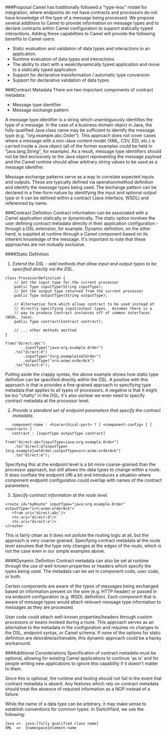 
###Proposal
Camel has traditionally followed a "type-less" model for integration, where endpoints do not have contracts and processors do not have knowledge of the type of a message being processed.  We propose several additions to Camel to provide information on message types and to declare contracts within Camel configuration to support statically-typed interactions.  Adding these capabilities to Camel will provide the following benefits to Camel users:
* Static evaluation and validation of data types and interactions in an application.
* Runtime evaluation of data types and interactions
* The ability to start with a weak/dynamically typed application and move to a statically typed application
* Support for declarative transformation / automatic type conversion
* Support for declarative validation of data types

###Contract Metadata
There are two important components of contract metadata:
* Message type identifier
* Message exchange pattern

A message type identifier is a string which unambiguously identifies the type of a message.  In the case of a business domain object in Java, the fully-qualified Java class name may be sufficient to identify the message type (e.g. "org.example.abc.Order").  This approach does not cover cases where a message with a non-Java content model (XML, CSV, EDI, etc.) is carried inside a Java object (all of the former examples could be held in "java.lang.String", for example).  As a result, message type identifiers should not be tied exclusively to the Java object representing the message payload and the Camel runtime should allow arbitrary string values to be used as a message identifier.

Message exchange patterns serve as a way to correlate expected inputs and outputs.  These are typically defined via operation/method definition and 
identify the message types being used.  The exchange pattern can be declared in a free-form nature by identifying the input and optional output type or it can be defined within a contract (Java interface, WSDL) and referenced by name.

###Contract Definition
Contract information can be associated with a Camel application statically or dynamically.  The static option involves the user defining contract metadata directly in their application configuration - through a DSL extension, for example. Dynamic definition, on the other hand, is supplied at runtime through a Camel component based on its inherent knowledge of the message.  It's important to note that these approaches are not mutually exclusive.

####Static Definition

1) *Extend the DSL - add methods that allow input and output types to be specified directly via the DSL.* 
```
class ProcessorDefinition {
	// Set the input type for the current processor
	public Type inputType(String inputType);
	// Set the output type returned from the current processor
	public Type outputType(String outputType);
	
	// Alternative form which allows contract to be used instead of 
	// directly specifying input/output types.  Assumes there is a 
	// way to produce Contract instances off of common interfaces (WSDL, Java).
	public Type contract(Contract contract);

	// ... other methods omitted 
}
```
```
from("direct:abc")
		.inputType("java:org.example.Order")
	.to("direct:d")
   		.inputType("{org.example}xmlOrder")
   		.outputType("urn:acme:orderAck")
   	.to("direct:e");
```

Putting aside the crappy syntax, the above example shows how static type definition can be specified directly within the DSL.  A positive with this approach is that is provides a fine-grained approach to specifying type metadata that applies to all types of processors.  A negative is that it might be too "chatty" in the DSL; it's also unclear we even need to specify contract metadata at the processor level.

2) *Provide a standard set of endpoint parameters that specify the contract metadata.*

```
   component-name : <hierarchical-part> ? [ <component-config> ] [ <contract> ]
   contract : [inputType outputType contract]
```

```
from("direct:abc?inputType=java:org.example.Order")
	.to("direct:d?inputType={org.example}xmlOrder;outputType=urn:acme:orderAck")
   	.to("direct:e");
```

Specifying this at the endpoint level is a bit more coarse-grained than the processor approach, but still allows the data types to change within a route.  It does conflate the endpoint URI a bit and introduces a situation where component endpoint configuration could overlap with names of the contract parameters.

3) *Specify contract information at the route level.*

```
<route id="myRoute" inputType="java:org.example.Order" outputType="urn:acme:orderAck">
   <from uri="direct:abc"/>
   <to uri="direct:d"/>
   <to uri="direct:e"/>
</route>
```

This is fairly clean as it does not pollute the routing logic at all, but the approach is very coarse-grained.  Specifying contract metadata at the route level assumes that the type only changes at the edges of the route, which is not the case even in our simple examples above.

####Dynamic Definition
Contract metadata can also be set at runtime through the use of well-known properties or headers which specify the types being used.  The metadata can be set in component code, user code, or both.

Certain components are aware of the types of messages being exchanged based on information present on the wire (e.g. HTTP header) or passed in via endpoint configuration (e.g. WSDL definition).  Each component that is aware of message types would attach relevant message type information to messages as they are processed. 

User code could attach well-known properties/headers through custom processors or beans invoked during a route.  This approach serves as an alternative to the metadata in the configuration and requires no changes to the DSL, endpoint syntax, or Camel schema.  If none of the options for static definition are desirable/achievable, this dynamic approach could be a hacky workaround.

###Additional Considerations
Specification of contract metadata must be optional, allowing for existing Camel applications to continue 'as is' and for people writing new applications to ignore this capability if it doesn't matter to them.

Since this is optional, the runtime and tooling should not fail in the event that contract metadata is absent.  Any features which rely on contract metadata should treat the absence of required information as a NOP instead of a failure.

While the name of a data type can be arbitrary, it may make sense to establish conventions for common types.  In SwitchYard, we use the following:

```
Java =>  java:[fully qualified class name]
XML  =>  {namespace}element-name
```
